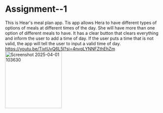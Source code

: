 # Assignment--1
This is Hear's meal plan app. Tis app allows Hera to have different types of options of meals at different times of the day. She will have more than one option of different meals to have. It has a clear button that clears everything and inform the user to add a time of day. If the user puts a time that is not valid, the app will tell the user to input a valid time of day.
https://youtu.be/TixtUvQ6L5I?si=4nvqLYNNFZthEhZm
<img width="185" alt="Screenshot 2025-04-01 103630" src="https://github.com/user-attachments/assets/848465c9-f481-45a5-a301-1dc6f1d432f2" />
